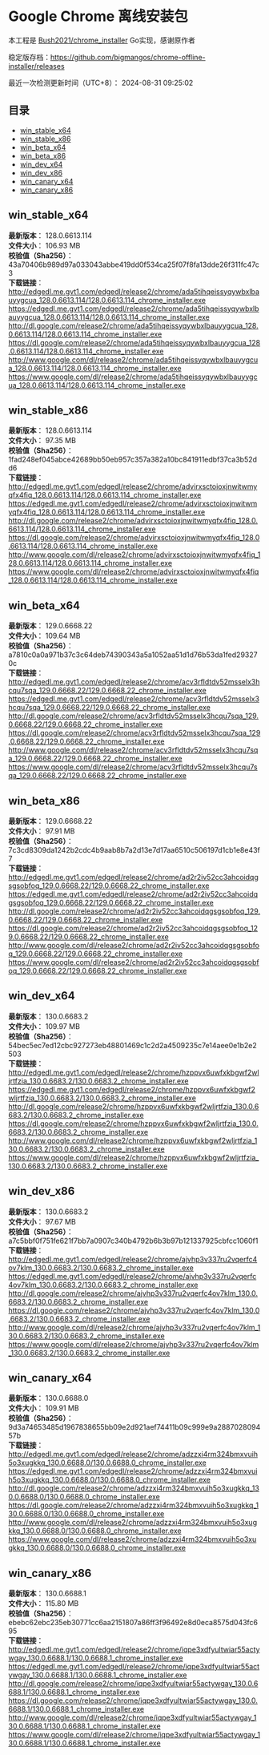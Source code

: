 # Google Chrome 离线安装包
本工程是 [Bush2021/chrome_installer](https://github.com/Bush2021/chrome_installer) Go实现，感谢原作者

稳定版存档：<https://github.com/bigmangos/chrome-offline-installer/releases>

最近一次检测更新时间（UTC+8）：
2024-08-31 09:25:02

## 目录
* [win_stable_x64](https://github.com/bigmangos/chrome-offline-installer?tab=readme-ov-file#win_stable_x64)
* [win_stable_x86](https://github.com/bigmangos/chrome-offline-installer?tab=readme-ov-file#win_stable_x86)
* [win_beta_x64](https://github.com/bigmangos/chrome-offline-installer?tab=readme-ov-file#win_beta_x64)
* [win_beta_x86](https://github.com/bigmangos/chrome-offline-installer?tab=readme-ov-file#win_beta_x86)
* [win_dev_x64](https://github.com/bigmangos/chrome-offline-installer?tab=readme-ov-file#win_dev_x64)
* [win_dev_x86](https://github.com/bigmangos/chrome-offline-installer?tab=readme-ov-file#win_dev_x86)
* [win_canary_x64](https://github.com/bigmangos/chrome-offline-installer?tab=readme-ov-file#win_canary_x64)
* [win_canary_x86](https://github.com/bigmangos/chrome-offline-installer?tab=readme-ov-file#win_canary_x86)

## win_stable_x64
**最新版本**： 128.0.6613.114  
**文件大小**： 106.93 MB  
**校验值（Sha256）**： 43a70406b989d97a033043abbe419dd0f534ca25f07f8fa13dde26f311fc47c3  
**下载链接**：
http://edgedl.me.gvt1.com/edgedl/release2/chrome/ada5tihqeissyqywbxlbauyygcua_128.0.6613.114/128.0.6613.114_chrome_installer.exe
https://edgedl.me.gvt1.com/edgedl/release2/chrome/ada5tihqeissyqywbxlbauyygcua_128.0.6613.114/128.0.6613.114_chrome_installer.exe
http://dl.google.com/release2/chrome/ada5tihqeissyqywbxlbauyygcua_128.0.6613.114/128.0.6613.114_chrome_installer.exe
https://dl.google.com/release2/chrome/ada5tihqeissyqywbxlbauyygcua_128.0.6613.114/128.0.6613.114_chrome_installer.exe
http://www.google.com/dl/release2/chrome/ada5tihqeissyqywbxlbauyygcua_128.0.6613.114/128.0.6613.114_chrome_installer.exe
https://www.google.com/dl/release2/chrome/ada5tihqeissyqywbxlbauyygcua_128.0.6613.114/128.0.6613.114_chrome_installer.exe
## win_stable_x86
**最新版本**： 128.0.6613.114  
**文件大小**： 97.35 MB  
**校验值（Sha256）**： 1fad248ef045abce42689bb50eb957c357a382a10bc841911edbf37ca3b52dd6  
**下载链接**：
http://edgedl.me.gvt1.com/edgedl/release2/chrome/advirxsctoioxjnwitwmyqfx4fiq_128.0.6613.114/128.0.6613.114_chrome_installer.exe
https://edgedl.me.gvt1.com/edgedl/release2/chrome/advirxsctoioxjnwitwmyqfx4fiq_128.0.6613.114/128.0.6613.114_chrome_installer.exe
http://dl.google.com/release2/chrome/advirxsctoioxjnwitwmyqfx4fiq_128.0.6613.114/128.0.6613.114_chrome_installer.exe
https://dl.google.com/release2/chrome/advirxsctoioxjnwitwmyqfx4fiq_128.0.6613.114/128.0.6613.114_chrome_installer.exe
http://www.google.com/dl/release2/chrome/advirxsctoioxjnwitwmyqfx4fiq_128.0.6613.114/128.0.6613.114_chrome_installer.exe
https://www.google.com/dl/release2/chrome/advirxsctoioxjnwitwmyqfx4fiq_128.0.6613.114/128.0.6613.114_chrome_installer.exe
## win_beta_x64
**最新版本**： 129.0.6668.22  
**文件大小**： 109.64 MB  
**校验值（Sha256）**： a7810c0a0a971b37c3c64deb74390343a5a1052aa51d1d76b53da1fed293270c  
**下载链接**：
http://edgedl.me.gvt1.com/edgedl/release2/chrome/acv3rfldtdv52msselx3hcqu7sqa_129.0.6668.22/129.0.6668.22_chrome_installer.exe
https://edgedl.me.gvt1.com/edgedl/release2/chrome/acv3rfldtdv52msselx3hcqu7sqa_129.0.6668.22/129.0.6668.22_chrome_installer.exe
http://dl.google.com/release2/chrome/acv3rfldtdv52msselx3hcqu7sqa_129.0.6668.22/129.0.6668.22_chrome_installer.exe
https://dl.google.com/release2/chrome/acv3rfldtdv52msselx3hcqu7sqa_129.0.6668.22/129.0.6668.22_chrome_installer.exe
http://www.google.com/dl/release2/chrome/acv3rfldtdv52msselx3hcqu7sqa_129.0.6668.22/129.0.6668.22_chrome_installer.exe
https://www.google.com/dl/release2/chrome/acv3rfldtdv52msselx3hcqu7sqa_129.0.6668.22/129.0.6668.22_chrome_installer.exe
## win_beta_x86
**最新版本**： 129.0.6668.22  
**文件大小**： 97.91 MB  
**校验值（Sha256）**： 7c3cd8309da1242b2cdc4b9aab8b7a2d13e7d17aa6510c506197d1cb1e8e43f7  
**下载链接**：
http://edgedl.me.gvt1.com/edgedl/release2/chrome/ad2r2iv52cc3ahcoidqgsgsobfoq_129.0.6668.22/129.0.6668.22_chrome_installer.exe
https://edgedl.me.gvt1.com/edgedl/release2/chrome/ad2r2iv52cc3ahcoidqgsgsobfoq_129.0.6668.22/129.0.6668.22_chrome_installer.exe
http://dl.google.com/release2/chrome/ad2r2iv52cc3ahcoidqgsgsobfoq_129.0.6668.22/129.0.6668.22_chrome_installer.exe
https://dl.google.com/release2/chrome/ad2r2iv52cc3ahcoidqgsgsobfoq_129.0.6668.22/129.0.6668.22_chrome_installer.exe
http://www.google.com/dl/release2/chrome/ad2r2iv52cc3ahcoidqgsgsobfoq_129.0.6668.22/129.0.6668.22_chrome_installer.exe
https://www.google.com/dl/release2/chrome/ad2r2iv52cc3ahcoidqgsgsobfoq_129.0.6668.22/129.0.6668.22_chrome_installer.exe
## win_dev_x64
**最新版本**： 130.0.6683.2  
**文件大小**： 109.97 MB  
**校验值（Sha256）**： 54bec5ec7ed12cbc927273eb48801469c1c2d2a4509235c7e14aee0e1b2e2503  
**下载链接**：
http://edgedl.me.gvt1.com/edgedl/release2/chrome/hzppvx6uwfxkbgwf2wljrtfzia_130.0.6683.2/130.0.6683.2_chrome_installer.exe
https://edgedl.me.gvt1.com/edgedl/release2/chrome/hzppvx6uwfxkbgwf2wljrtfzia_130.0.6683.2/130.0.6683.2_chrome_installer.exe
http://dl.google.com/release2/chrome/hzppvx6uwfxkbgwf2wljrtfzia_130.0.6683.2/130.0.6683.2_chrome_installer.exe
https://dl.google.com/release2/chrome/hzppvx6uwfxkbgwf2wljrtfzia_130.0.6683.2/130.0.6683.2_chrome_installer.exe
http://www.google.com/dl/release2/chrome/hzppvx6uwfxkbgwf2wljrtfzia_130.0.6683.2/130.0.6683.2_chrome_installer.exe
https://www.google.com/dl/release2/chrome/hzppvx6uwfxkbgwf2wljrtfzia_130.0.6683.2/130.0.6683.2_chrome_installer.exe
## win_dev_x86
**最新版本**： 130.0.6683.2  
**文件大小**： 97.67 MB  
**校验值（Sha256）**： a7c5bbf0f751fe621f7bb7a0907c340b4792b6b3b97b121337925cbfcc1060f1  
**下载链接**：
http://edgedl.me.gvt1.com/edgedl/release2/chrome/ajvhp3v337ru2vqerfc4ov7klm_130.0.6683.2/130.0.6683.2_chrome_installer.exe
https://edgedl.me.gvt1.com/edgedl/release2/chrome/ajvhp3v337ru2vqerfc4ov7klm_130.0.6683.2/130.0.6683.2_chrome_installer.exe
http://dl.google.com/release2/chrome/ajvhp3v337ru2vqerfc4ov7klm_130.0.6683.2/130.0.6683.2_chrome_installer.exe
https://dl.google.com/release2/chrome/ajvhp3v337ru2vqerfc4ov7klm_130.0.6683.2/130.0.6683.2_chrome_installer.exe
http://www.google.com/dl/release2/chrome/ajvhp3v337ru2vqerfc4ov7klm_130.0.6683.2/130.0.6683.2_chrome_installer.exe
https://www.google.com/dl/release2/chrome/ajvhp3v337ru2vqerfc4ov7klm_130.0.6683.2/130.0.6683.2_chrome_installer.exe
## win_canary_x64
**最新版本**： 130.0.6688.0  
**文件大小**： 109.91 MB  
**校验值（Sha256）**： 9d3a74653485d1967838655bb09e2d921aef74411b09c999e9a288702809457b  
**下载链接**：
http://edgedl.me.gvt1.com/edgedl/release2/chrome/adzzxi4rm324bmxvuih5o3xugkkq_130.0.6688.0/130.0.6688.0_chrome_installer.exe
https://edgedl.me.gvt1.com/edgedl/release2/chrome/adzzxi4rm324bmxvuih5o3xugkkq_130.0.6688.0/130.0.6688.0_chrome_installer.exe
http://dl.google.com/release2/chrome/adzzxi4rm324bmxvuih5o3xugkkq_130.0.6688.0/130.0.6688.0_chrome_installer.exe
https://dl.google.com/release2/chrome/adzzxi4rm324bmxvuih5o3xugkkq_130.0.6688.0/130.0.6688.0_chrome_installer.exe
http://www.google.com/dl/release2/chrome/adzzxi4rm324bmxvuih5o3xugkkq_130.0.6688.0/130.0.6688.0_chrome_installer.exe
https://www.google.com/dl/release2/chrome/adzzxi4rm324bmxvuih5o3xugkkq_130.0.6688.0/130.0.6688.0_chrome_installer.exe
## win_canary_x86
**最新版本**： 130.0.6688.1  
**文件大小**： 115.80 MB  
**校验值（Sha256）**： ebebc62ebc235eb30771cc6aa2151807a86ff3f96492e8d0eca8575d043fc695  
**下载链接**：
http://edgedl.me.gvt1.com/edgedl/release2/chrome/iqpe3xdfyultwiar55actywgay_130.0.6688.1/130.0.6688.1_chrome_installer.exe
https://edgedl.me.gvt1.com/edgedl/release2/chrome/iqpe3xdfyultwiar55actywgay_130.0.6688.1/130.0.6688.1_chrome_installer.exe
http://dl.google.com/release2/chrome/iqpe3xdfyultwiar55actywgay_130.0.6688.1/130.0.6688.1_chrome_installer.exe
https://dl.google.com/release2/chrome/iqpe3xdfyultwiar55actywgay_130.0.6688.1/130.0.6688.1_chrome_installer.exe
http://www.google.com/dl/release2/chrome/iqpe3xdfyultwiar55actywgay_130.0.6688.1/130.0.6688.1_chrome_installer.exe
https://www.google.com/dl/release2/chrome/iqpe3xdfyultwiar55actywgay_130.0.6688.1/130.0.6688.1_chrome_installer.exe
